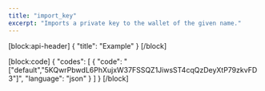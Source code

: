 ```yaml
---
title: "import_key"
excerpt: "Imports a private key to the wallet of the given name."
---
```

[block:api-header]
{
  "title": "Example"
}
[/block]

[block:code]
{
  "codes": [
    {
      "code": "[\"default\",\"5KQwrPbwdL6PhXujxW37FSSQZ1JiwsST4cqQzDeyXtP79zkvFD3\"]",
      "language": "json"
    }
  ]
}
[/block]
